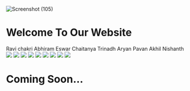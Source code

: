 ![Screenshot (105)](https://user-images.githubusercontent.com/109274972/179405197-d34d7803-8bef-4ede-b0e5-c67cce06f522.png)
# Welcome To Our Website

  Ravi        chakri
  Abhiram           Eswar
  Chaitanya         Trinadh
  Aryan             Pavan
  Akhil             Nishanth
![](pic2.jpeg)
![](pic3.jpeg)
![](pic4.jpeg)
![](pic4,1.jpeg)
![](pic6.jpeg)
![](pic7.jpeg)
![](pic8.jpeg)
![](pic9.jpeg)
![](pic1.jpg)
# Coming Soon...
